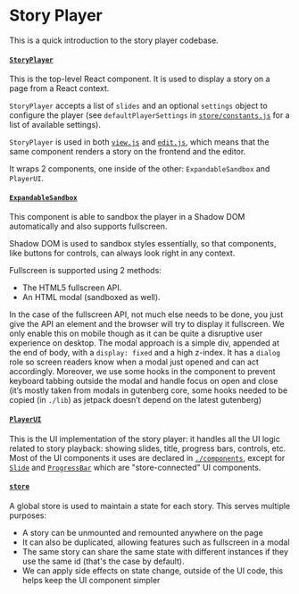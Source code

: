 # Story Player

This is a quick introduction to the story player codebase.

#### [`StoryPlayer`](./index.js)
This is the top-level React component.
It is used to display a story on a page from a React context.

`StoryPlayer` accepts a list of `slides` and an optional `settings` object to configure the player
(see `defaultPlayerSettings` in [`store/constants.js`](./store/constants.js) for a list of available settings).

`StoryPlayer` is used in both [`view.js`](../view.js) and [`edit.js`](../edit.js), which means that the
same component renders a story on the frontend and the editor.

It wraps 2 components, one inside of the other: `ExpandableSandbox` and `PlayerUI`.

#### [`ExpandableSandbox`](./expandable-sandbox.js)
This component is able to sandbox the player in a Shadow DOM automatically
and also supports fullscreen.

Shadow DOM is used to sandbox styles essentially, so that components, like buttons for controls, can always look right in any context.

Fullscreen is supported using 2 methods:
- The HTML5 fullscreen API.
- An HTML modal (sandboxed as well).

In the case of the fullscreen API, not much else needs to be done, you just give the API an element
and the browser will try to display it fullscreen. We only enable this on mobile though as it
can be quite a disruptive user experience on desktop.
The modal approach is a simple div, appended at the end of body, with a `display: fixed` and a high z-index.
It has a `dialog` role so screen readers know when a modal just opened and can act accordingly.
Moreover, we use some hooks in the component to prevent keyboard tabbing outside the modal and handle focus on open and close (it’s mostly taken from modals in gutenberg core, some hooks needed to be copied (in `./lib`) as jetpack doesn’t depend on the latest gutenberg)

#### [`PlayerUI`](./player-ui.js)
This is the UI implementation of the story player: it handles all the UI logic related to story playback: showing slides, title, progress bars, controls, etc.
Most of the UI components it uses are declared in [`./components`](./components), except for [`Slide`](./slide.js) and
[`ProgressBar`](./progress-bar.js) which are "store-connected" UI components.

#### [`store`](./store)
A global store is used to maintain a state for each story. This serves multiple purposes:
- A story can be unmounted and remounted anywhere on the page
- It can also be duplicated, allowing features such as fullscreen in a modal
- The same story can share the same state with different instances if they use the same id (that's the case by default).
- We can apply side effects on state change, outside of the UI code, this helps keep the UI component simpler
